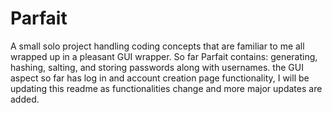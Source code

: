 # Parfait
A small solo project handling coding concepts that are familiar to me all wrapped up in a pleasant GUI wrapper. So far Parfait contains: generating, hashing, salting, and storing passwords along with usernames. the GUI aspect so far has log in and account creation page functionality, I will be updating this readme as functionalities change and more major updates are added.
